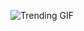 
<!-- GIF_SECTION -->
![Trending GIF](https://media0.giphy.com/media/v1.Y2lkPThiYjIxNzcybjJhd2V4aHM2bThzcjk1cGR1dW4yYjZ4dHp1eW5iamxwMGR5bGpxYiZlcD12MV9naWZzX3NlYXJjaCZjdD1n/7DtejiYu1Uq4gQ8PcH/giphy.gif)
<!-- END_GIF_SECTION -->
